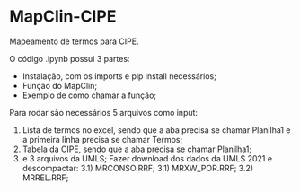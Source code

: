 # MapClin-CIPE

Mapeamento de termos para CIPE.

O código .ipynb possui 3 partes:
- Instalação, com os imports e pip install necessários;
- Função do MapClin;
- Exemplo de como chamar a função;

Para rodar são necessários 5 arquivos como input:
1) Lista de termos no excel, sendo que a aba precisa se chamar Planilha1 e a primeira linha precisa se chamar Termos;
2) Tabela da CIPE, sendo que a aba precisa se chamar Planilha1;
3) e 3 arquivos da UMLS; 
Fazer download dos dados da UMLS 2021 e descompactar:
3.1) MRCONSO.RRF;
3.1) MRXW_POR.RRF;
3.2) MRREL.RRF;
